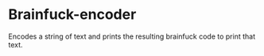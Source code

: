 # Brainfuck-encoder
Encodes a string of text and prints the resulting brainfuck code to print that text.
